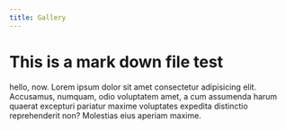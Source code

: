 ```yaml
---
title: Gallery
---
```


# This is a mark down file test

hello, now. Lorem ipsum dolor sit amet consectetur adipisicing elit. Accusamus, numquam, odio voluptatem amet, a cum assumenda harum quaerat excepturi pariatur maxime voluptates expedita distinctio reprehenderit non? Molestias eius aperiam maxime.